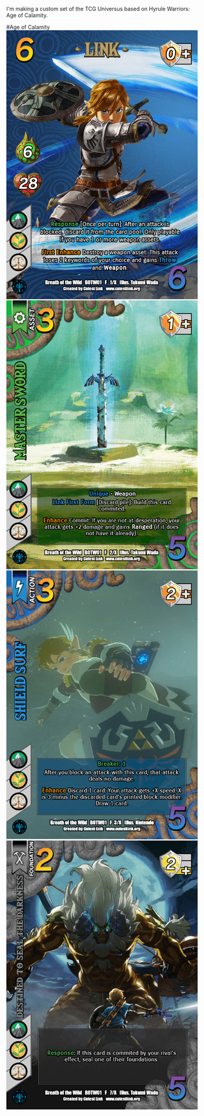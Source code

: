 I'm making a custom set of the TCG Universus based on Hyrule Warriors: Age of Calamity.

#Age of Calamity
![Link](img/botw01/botw01-001.png "Link") ![Master Sword](img/botw01/botw01-002.png "Master Sword") ![Shield Surf](img/botw01/botw01-003.png "Shield Surf")
![Destined to Seal the Darkness](img/botw01/botw01-007.png "Destined to Seal the Darkness")
